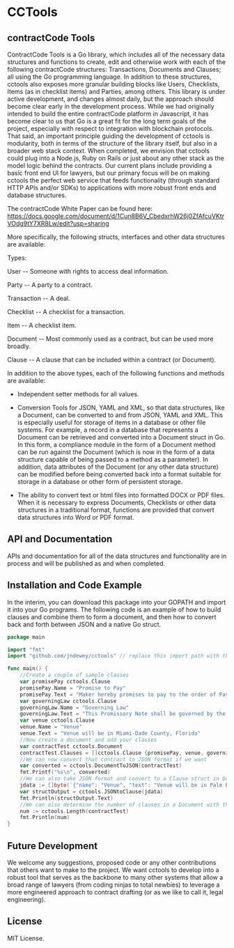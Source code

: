 # CCTools
## contractCode Tools

ContractCode Tools is a Go library, which includes all of the necessary data structures and functions to create, edit and otherwise work with each of the following contractCode structures: Transactions, Documents and Clauses; all using the Go programming language.  In addition to these structures, cctools also exposes more granular building blocks like Users, Checklists, Items (as in checklist items) and Parties, among others.  This library is under active development, and changes almost daily, but the approach should become clear early in the development process.  While we had originally intended to build the entire contractCode platform in Javascript, it has become clear to us that Go is a great fit for the long term goals of the project, especially with respect to integration with blockchain protocols.  That said, an important principle guiding the development of cctools is modularity, both in terms of the structure of the library itself, but also in a broader web stack context.  When completed, we envision that cctools could plug into a Node.js, Ruby on Rails or just about any other stack as the model logic behind the contracts.  Our current plans include providing a basic front end UI for lawyers, but our primary focus will be on making cctools the perfect web service that feeds functionality (through standard HTTP APIs and/or SDKs) to applications with more robust front ends and database structures.

The contractCode White Paper can be found here: https://docs.google.com/document/d/1Cun8B6V_CbedxrhW26j0ZfAfcuVKtrVOdg9tY7XR8Lw/edit?usp=sharing

More specifically, the following structs, interfaces and other data structures are available:

Types:

User -- Someone with rights to access deal information.

Party -- A party to a contract.

Transaction -- A deal.

Checklist -- A checklist for a transaction.

Item -- A checklist item.

Document -- Most commonly used as a contract, but can be used more broadly.

Clause -- A clause that can be included within a contract (or Document).

In addition to the above types, each of the following functions and methods are available:

- Independent setter methods for all values. 

- Conversion Tools for JSON, YAML and XML, so that data structures, like a Document, can be converted to and from JSON, YAML and XML.  This is especially useful for storage of items in a database or other file systems.  For example, a record in a database that represents a Document can be retrieved and converted into a Document struct in Go.  In this form, a compliance module in the form of a Document method can be run against the Document (which is now in the form of a data structure capable of being passed to a method as a parameter).  In addition, data attributes of the Document (or any other data structure) can be modified before being converted back into a format suitable for storage in a database or other form of persistent storage.

- The ability to convert text or html files into formatted DOCX or PDF files.  When it is necessary to express Documents, Checklists or other data structures in a traditional format, functions are provided that convert data structures into Word or PDF format.

## API and Documentation

APIs and documentation for all of the data structures and functionality are in process and will be published as and when completed.

## Installation and Code Example

In the interim, you can download this package into your GOPATH and import it into your Go programs.  The following code is an example of how to build clauses and combine them to form a document, and then how to convert back and forth between JSON and a native Go struct.
````go
package main 

import "fmt"
import "github.com/jndewey/cctools" // replace this import path with the correct path to cctools on your system

func main() {
	//Create a couple of sample clauses
	var promisePay cctools.Clause
	promisePay.Name = "Promise to Pay"
	promisePay.Text = "Maker hereby promises to pay to the order of Payee the Principal Amount, together with Accrued Interest, in accordance with the provisions of this Promissory Note."
	var governingLaw cctools.Clause
	governingLaw.Name = "Governing Law"
	governingLaw.Text = "This Promissory Note shall be governed by the laws of the State of Florida."
	var venue cctools.Clause
	venue.Name = "Venue"
	venue.Text = "Venue will be in Miami-Dade County, Florida"
	//Now create a document and add your clauses
	var contractTest cctools.Document
	contractTest.Clauses = []cctools.Clause {promisePay, venue, governingLaw}
	//We can now convert that contract to JSON format if we want
	var converted = cctools.DocumentToJSON(contractTest)
	fmt.Printf("%s\n", converted)
	//We can also take JSON format and convert to a Clause struct in Go
	jdata := []byte(`{"name": "Venue", "text": "Venue will be in Palm Beach County"}`)
	var structOutput = cctools.JSONtoClause(jdata)
	fmt.Println(structOutput.Text)
	//We can also determine the number of clauses in a Document with the Length method
	num := cctools.Length(contractTest)
	fmt.Println(num)
}
````
## Future Development

We welcome any suggestions, proposed code or any other contributions that others want to make to the project.  We want cctools to develop into a robust tool that serves as the backbone to many other systems that allow a broad range of lawyers (from coding ninjas to total newbies) to leverage a more engineered approach to contract drafting (or as we like to call it, legal engineering).

## License

MIT License.

